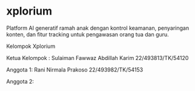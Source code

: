 # xplorium
Platform AI generatif ramah anak dengan kontrol keamanan, penyaringan konten, dan fitur tracking untuk pengawasan orang tua dan guru.

Kelompok Xplorium 

Ketua Kelompok : Sulaiman Fawwaz Abdillah Karim 22/493813/TK/54120

Anggota 1: Rani Nirmala Prakoso 22/493982/TK/54153

Anggota 2:
